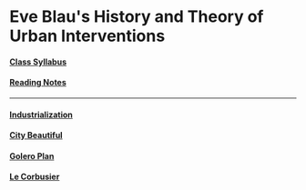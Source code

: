 # Eve Blau's History and Theory of Urban Interventions

#### [Class Syllabus](http://gofile.me/6WhDC/gtKZwLmVV)
#### [Reading Notes](1_bib-bib-bib.md)
---------------------

#### [Industrialization](https://github.com/SageGrey/exp-exp-exp/blob/main/improbabilityDrive/4_industrializationNotes.md)
#### [City Beautiful](https://github.com/SageGrey/exp-exp-exp/blob/main/zzzzz_cards/237_cityBeautifuEra.md)
#### [Golero Plan](https://github.com/SageGrey/exp-exp-exp/new/main/zzzzz_cards)
#### [Le Corbusier](https://github.com/SageGrey/exp-exp-exp/new/main/zzzzz_cards)
